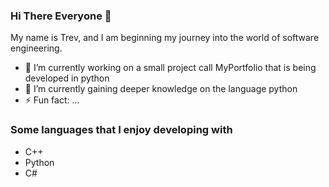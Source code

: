 ### Hi There Everyone 👋
My name is Trev, and I am beginning my journey into the world of software engineering. 

- 🔭 I’m currently working on a small project call MyPortfolio that is being developed in python
- 🌱 I’m currently gaining deeper knowledge on the language python
- ⚡ Fun fact: ...

### Some languages that I enjoy developing with
- C++
- Python
- C#

<!--
**tnw012/tnw012** is a ✨ _special_ ✨ repository because its `README.md` (this file) appears on your GitHub profile.

Here are some ideas to get you started:

-->
